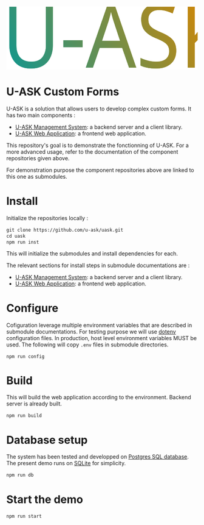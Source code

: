 ![U-ASK](./logo.svg)
# U-ASK Custom Forms
U-ASK is a solution that allows users to develop complex custom forms. It has two main components :
 - [U-ASK Management System](https://github.com/u-ask/uask-sys#readme): a backend server and a client library.
 - [U-ASK Web Application](https://github.com/u-ask/uask-app#readme): a frontend web application.
 
This repository's goal is to demonstrate the fonctionning of U-ASK. For a more advanced usage, refer to the documentation of the component repositories given above.

For demonstration purpose the component repositories above are linked to this one as submodules.

# Install
Initialize the repositories locally :
```
git clone https://github.com/u-ask/uask.git
cd uask
npm run inst
```
This will initialize the submodules and install dependencies for each.

The relevant sections for install steps in submodule documentations are :
 - [U-ASK Management System](https://github.com/u-ask/uask-sys#readme): a backend server and a client library.
 - [U-ASK Web Application](https://github.com/u-ask/uask-app#readme): a frontend web application.

# Configure
Cofiguration leverage multiple environment variables that are described in submodule documentations. For testing purpose we will use [dotenv](https://github.com/motdotla/dotenv#readme) configuration files. In production, host level environment variables MUST be used. The following will copy `.env` files in submodule directories.
```
npm run config
```

# Build
This will build the web application according to the environment. Backend server is already built.
```
npm run build
```

# Database setup
The system has been tested and developped on [Postgres SQL database](https://www.postgresql.org/). The present demo runs on [SQLite](https://www.sqlite.org/index.html) for simplicity.
```
npm run db
```

# Start the demo
```
npm run start
```
